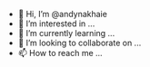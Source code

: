 - 👋 Hi, I’m @andynakhaie
- 👀 I’m interested in ...
- 🌱 I’m currently learning ...
- 💞️ I’m looking to collaborate on ...
- 📫 How to reach me ...

<!---
andynakhaie/andynakhaie is a ✨ special ✨ repository because its `README.md` (this file) appears on your GitHub profile.
You can click the Preview link to take a look at your changes.
--->
